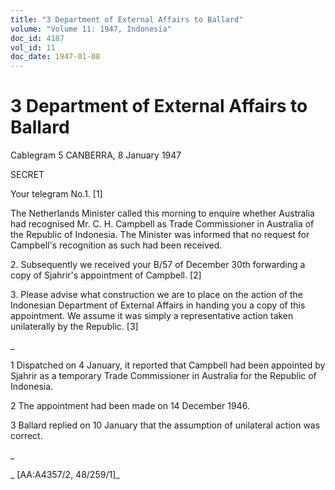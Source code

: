 ```yaml
---
title: "3 Department of External Affairs to Ballard"
volume: "Volume 11: 1947, Indonesia"
doc_id: 4187
vol_id: 11
doc_date: 1947-01-08
---
```


# 3 Department of External Affairs to Ballard

Cablegram 5 CANBERRA, 8 January 1947

SECRET

Your telegram No.1. [1]

The Netherlands Minister called this morning to enquire whether Australia had recognised Mr. C. H. Campbell as Trade Commissioner in Australia of the Republic of Indonesia. The Minister was informed that no request for Campbell's recognition as such had been received.

2\. Subsequently we received your B/57 of December 30th forwarding a copy of Sjahrir's appointment of Campbell. [2]

3\. Please advise what construction we are to place on the action of the Indonesian Department of External Affairs in handing you a copy of this appointment. We assume it was simply a representative action taken unilaterally by the Republic. [3]

_

1 Dispatched on 4 January, it reported that Campbell had been appointed by Sjahrir as a temporary Trade Commissioner in Australia for the Republic of Indonesia.

2 The appointment had been made on 14 December 1946.

3 Ballard replied on 10 January that the assumption of unilateral action was correct.

_

_ [AA:A4357/2, 48/259/1]_
